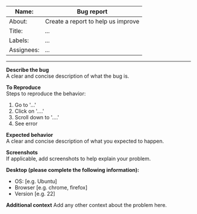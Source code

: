 | Name:      | Bug report                            |
-------------|---------------------------------------|
| About:     | Create a report to help us improve    |
| Title:     | *...*                                 |
| Labels:    | *...*                                 |
| Assignees: | *...*                                 |
------------------------------------------------------

**Describe the bug**  
A clear and concise description of what the bug is.

**To Reproduce**  
Steps to reproduce the behavior:
1. Go to '...'
2. Click on '....'
3. Scroll down to '....'
4. See error

**Expected behavior**  
A clear and concise description of what you expected to happen.

**Screenshots**  
If applicable, add screenshots to help explain your problem.

**Desktop (please complete the following information):**  
 - OS: [e.g. Ubuntu]
 - Browser [e.g. chrome, firefox]
 - Version [e.g. 22]

**Additional context**
Add any other context about the problem here.
